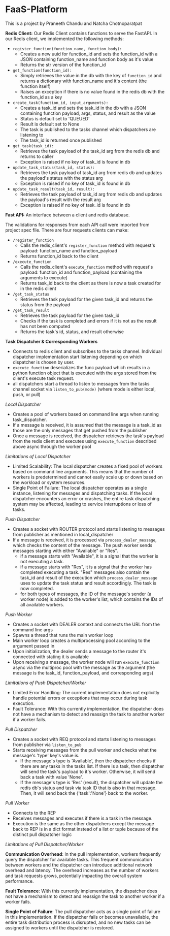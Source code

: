 # FaaS-Platform
This is a project by Praneeth Chandu and Natcha Chotnoparatpat

**Redis Client:**
Our Redis Client contains functions to serve the FastAPI. In our Redis client, we implemented the following methods:
* `register_function(function_name, function_body):`
    * Creates a new uuid for function_id and sets the function_id with a JSON containing function_name and function body as it's value
    * Returns the str version of the function_id
* `get_function(function_id):`
    * Simply retrieves the value in the db with the key of `function_id` and returns a dictionary with function_name and it's content (the function itself)
    * Raises an exception if there is no value found in the redis db with the function_id as a key 
* `create_task(function_id, input_arguments):`
    * Creates a task_id and sets the task_id in the db with a JSON containing function payload, args, status, and result as the value
    * Status is default set to 'QUEUED'
    * Result is default set to None
    * The task is published to the tasks channel which dispatchers are listening to
    * The task_id is returned once published
* `get_task(task_id):`
    * Retrieves the task payload of the task_id arg from the redis db and returns to caller
    * Exception is raised if no key of task_id is found in db
* `update_task_status(task_id, status):`
    * Retrieves the task payload of task_id arg from redis db and updates the payload's status with the status arg
    * Exception is raised if no key of task_id is found in db
* `update_task_result(task_id, result):`
    * Retrieves the task payload of task_id arg from redis db and updates the payload's result with the result arg
    * Exception is raised if no key of task_id is found in db

**Fast API:**
An interface between a client and redis database.

The validations for responses from each API call were imported from project spec file. There are four requests clients can make:
* `/register_function`
    * Calls the redis_client's `register_function` method with request's payload: function_name and function_payload
    * Returns function_id back to the client
* `/execute_function`
    * Calls the redis_client's `execute_function` method with request's payload: function_id and function_payload (containing the arguments to execute)
    * Returns task_id back to the client as there is now a task created for in the redis client
* `/get_task_status`
    * Retrieves the task payload for the given task_id and returns the status from the payload
* `/get_task_result`
    * Retrieves the task payload for the given task_id
    * Checks if the task is completed and errors if it is not as the result has not been computed
    * Returns the task's id, status, and result otherwise

**Task Dispatcher & Corresponding Workers**

* Connects to redis client and subscribes to the tasks channel. Individual dispatcher implementation start listening depending on which dispatcher is chosen by user.
* `execute_function` deserializes the func payload which results in a python function object that is executed with the args stored from the client's execute task request.
* all dispatchers start a thread to listen to messages from the tasks channel socket via `listen_to_pub(mode)` (where mode is either local, push, or pull)

*Local Dispatcher*
* Creates a pool of workers based on command line args when running task_dispatcher.
* If a message is received, it is assumed that the message is a task_id as those are the only messages that get pushed from the publisher
* Once a message is received, the dispatcher retrieves the task's payload from the redis client and executes using `execute_function` described above async through the worker pool 

*Limitations of Local Dispatcher*

* Limited Scalability: The local dispatcher creates a fixed pool of workers based on command line arguments. This means that the number of workers is predetermined and cannot easily scale up or down based on the workload or system resources. 
* Single Point of Failure: The local dispatcher operates as a single instance, listening for messages and dispatching tasks. If the local dispatcher encounters an error or crashes, the entire task dispatching system may be affected, leading to service interruptions or loss of tasks.

*Push Dispatcher*

* Creates a socket with ROUTER protocol and starts listening to messages from publisher as mentioned in local_dispatcher
* If a message is received, it is processed via `process_dealer_message`, which checks the content of the message. The push worker sends messages starting with either "Available" or "Res".
    * if a message starts with "Available", it is a signal that the worker is not executing a task. 
    * if a message starts with "Res", it is a signal that the worker has completed executing a task. "Res" messages also contain the task_id and result of the execution which `process_dealer_message` uses to update the task status and result accordingly. The task is now completed.
    * for both types of messages, the ID of the message's sender (a worker node) is added to the worker's list, which contains the IDs of all available workers.

*Push Worker*

* Creates a socket with DEALER context and connects the URL from the command line args
* Spawns a thread that runs the main worker loop
* Main worker loop creates a multiprocessing pool according to the argument passed in
* Upon initialization, the dealer sends a message to the router it's connected with stating it is available
* Upon receiving a message, the worker node will run `execute_function` async via the multiproc pool with the message as the argument (the message is the task_id, function_payload, and corresponding args)

*Limitations of Push Dispatcher/Worker*

* Limited Error Handling: The current implementation does not explicitly handle potential errors or exceptions that may occur during task execution.
* Fault Tolerance: With this currently implementation, the dispatcher does not have a mechanism to detect and reassign the task to another worker if a worker fails.

*Pull Dispatcher*

* Creates a socket with REQ protocol and starts listening to messages from publisher via `listen_to_pub`
* Starts receiving messages from the pull worker and checks what the message's 'type' key's value is.
    * If the message's type is 'Available', then the dispatcher checks if there are any tasks in the tasks list. If there is a task, then dispatcher will send the task's payload to it's worker. Otherwise, it will send back a task with value 'None'.
    * If the message's type is 'Res' (result), the dispatcher will update the redis db's status and task via task ID that is also in that message. Then, it will send back the {'task':'None'} back to the worker.

*Pull Worker*

* Connects to the REP
* Receives messages and executes if there is a task in the message. 
* Execution is the same as the other dispatchers except the message back to REP is in a dict format instead of a list or tuple because of the distinct pull dispatcher logic

*Limitations of Pull Dispatcher/Worker*

**Communication Overhead**: In the pull implementation, workers frequently query the dispatcher for available tasks. This frequent communication between workers and the dispatcher can introduce additional network overhead and latency. The overhead increases as the number of workers and task requests grows, potentially impacting the overall system performance.

**Fault Tolerance**: With this currently implementation, the dispatcher does not have a mechanism to detect and reassign the task to another worker if a worker fails.

**Single Point of Failure**: The pull dispatcher acts as a single point of failure in this implementation. If the dispatcher fails or becomes unavailable, the entire task distribution process is disrupted, and no new tasks can be assigned to workers until the dispatcher is restored.

